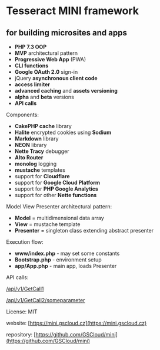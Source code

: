 Tesseract MINI framework
========================

for building microsites and apps
--------------------------------


* **PHP 7.3 OOP**
* **MVP** architectural pattern
* **Progressive Web App** (PWA)
* **CLI functions**
* **Google OAuth 2.0** sign-in
* jQuery **asynchronous client code**
* **access limiter**
* **advanced caching** and **assets versioning**
* **alpha** and **beta** versions
* **API calls**


Components:

* **CakePHP cache** library
* **Halite** encrypted cookies using **Sodium**
* **Markdown** library
* **NEON** library
* **Nette Tracy** debugger
* **Alto Router**
* **monolog** logging
* **mustache** templates
* support for **Cloudflare**
* support for **Google Cloud Platform**
* support for **PHP Google Analytics**
* support for other **Nette functions**


Model View Presenter architectural pattern:

* **Model** = multidimensional data array
* **View** = mustache template
* **Presenter** = singleton class extending abstract presenter


Execution flow:

* **www/index.php** - may set some constants
* **Bootstrap.php** - environment setup
* **app/App.php** - main app, loads Presenter


API calls:

[/api/v1/GetCall1](/api/v1/GetCall1)

[/api/v1/GetCall2/someparameter](/api/v1/GetCall2/someparameter)


License: MIT

website: [https://mini.gscloud.cz](https://mini.gscloud.cz)

repository: [https://github.com/GSCloud/mini](https://github.com/GSCloud/mini)
